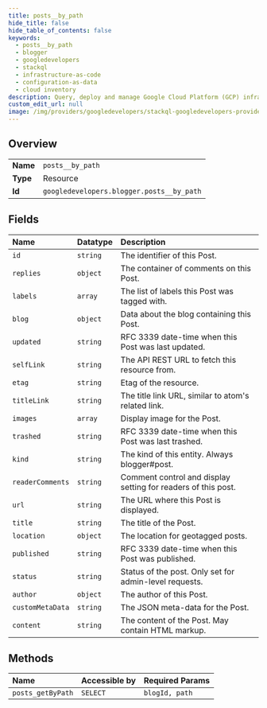 ```yaml
---
title: posts__by_path
hide_title: false
hide_table_of_contents: false
keywords:
  - posts__by_path
  - blogger
  - googledevelopers    
  - stackql
  - infrastructure-as-code
  - configuration-as-data
  - cloud inventory
description: Query, deploy and manage Google Cloud Platform (GCP) infrastructure and resources using SQL
custom_edit_url: null
image: /img/providers/googledevelopers/stackql-googledevelopers-provider-featured-image.png
---
```

  
    

## Overview
<table><tbody>
<tr><td><b>Name</b></td><td><code>posts__by_path</code></td></tr>
<tr><td><b>Type</b></td><td>Resource</td></tr>
<tr><td><b>Id</b></td><td><code>googledevelopers.blogger.posts__by_path</code></td></tr>
</tbody></table>

## Fields
| Name | Datatype | Description |
|:-----|:---------|:------------|
| `id` | `string` | The identifier of this Post. |
| `replies` | `object` | The container of comments on this Post. |
| `labels` | `array` | The list of labels this Post was tagged with. |
| `blog` | `object` | Data about the blog containing this Post. |
| `updated` | `string` | RFC 3339 date-time when this Post was last updated. |
| `selfLink` | `string` | The API REST URL to fetch this resource from. |
| `etag` | `string` | Etag of the resource. |
| `titleLink` | `string` | The title link URL, similar to atom's related link. |
| `images` | `array` | Display image for the Post. |
| `trashed` | `string` | RFC 3339 date-time when this Post was last trashed. |
| `kind` | `string` | The kind of this entity. Always blogger#post. |
| `readerComments` | `string` | Comment control and display setting for readers of this post. |
| `url` | `string` | The URL where this Post is displayed. |
| `title` | `string` | The title of the Post. |
| `location` | `object` | The location for geotagged posts. |
| `published` | `string` | RFC 3339 date-time when this Post was published. |
| `status` | `string` | Status of the post. Only set for admin-level requests. |
| `author` | `object` | The author of this Post. |
| `customMetaData` | `string` | The JSON meta-data for the Post. |
| `content` | `string` | The content of the Post. May contain HTML markup. |
## Methods
| Name | Accessible by | Required Params |
|:-----|:--------------|:----------------|
| `posts_getByPath` | `SELECT` | `blogId, path` |
